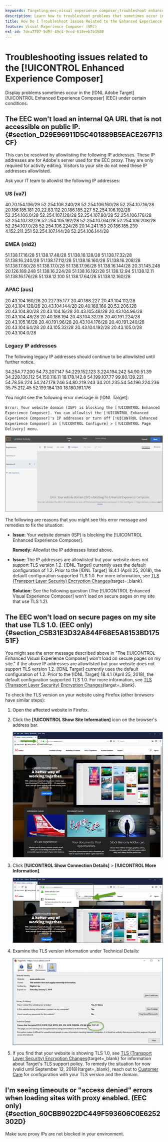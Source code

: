 ```yaml
---
keywords: Targeting;eec;visual experience composer;troubleshoot enhanced experience composer;troubleshooting
description: Learn how to troubleshoot problems that sometimes occur in the Adobe [!DNL Target] Enhanced Experience Composer (EEC) under certain conditions.
title: How Do I Troubleshoot Issues Related to the Enhanced Experience Composer?
feature: Visual Experience Composer (VEC)
exl-id: 7dea7707-5d9f-49c4-9ccd-618eeb7b3568
---
```

# Troubleshooting issues related to the [!UICONTROL Enhanced Experience Composer] 

Display problems sometimes occur in the [!DNL Adobe Target] [!UICONTROL Enhanced Experience Composer] (EEC) under certain conditions.

## The EEC won't load an internal QA URL that is not accessible on public IP. {#section_D29E96911D5C401889B5EACE267F13CF}

This can be resolved by allowlisting the following IP addresses. These IP addresses are for Adobe's server used for the EEC proxy. They are only required for activity editing. Visitors to your site do not need these IP addresses allowlisted.

Ask your IT team to allowlist the following IP addresses:

### US (va7)

40.70.154.136/29
52.254.106.240/28
52.254.106.160/28
52.254.107.16/28
20.186.185.181
20.22.83.112
20.186.185.227
52.254.106.192/28
52.254.106.0/28
52.254.107.128/28
52.254.107.80/28
52.254.106.176/28
52.254.107.32/28
52.254.105.192/28
52.254.107.64/28
52.254.106.208/28
52.254.107.0/28
52.254.106.224/28
20.14.241.153
20.186.185.239
4.152.211.251
52.254.107.144/28
52.254.106.144/28

### EMEA (nld2)

51.138.17.16/28
51.138.17.48/28
51.138.16.128/28
51.138.17.32/28
51.138.16.240/28
51.138.17.112/28
51.138.16.160/28
51.138.16.208/28
51.138.17.80/28
51.138.17.0/28
51.138.17.96/28
51.138.16.144/28
20.31.145.248
20.126.189.248
51.138.16.224/28
51.138.16.192/28
51.138.12.94
51.138.12.11
51.138.16.176/28
51.138.12.100
51.138.17.64/28
51.138.12.160/28

### APAC (aus)

20.43.104.160/28
20.227.35.177
20.40.188.227
20.43.104.112/28
20.43.104.128/28
20.43.104.144/28
20.40.188.166
20.53.206.128
20.43.104.80/28
20.43.104.16/28
20.43.105.48/28
20.43.104.96/28
20.43.104.48/28
20.40.188.194
20.43.104.32/28
20.40.191.224/28
20.43.105.16/28
20.40.191.96/28
20.43.104.176/28
20.40.191.240/28
20.43.104.64/28
20.43.105.32/28
20.43.104.192/28
20.43.105.0/28
20.43.104.0/28

### Legacy IP addresses

The following legacy IP addresses should continue to be allowlisted until further notice.

34.254.77.200
54.73.207.147
54.229.152.123
3.224.194.242
54.90.51.39
34.228.136.112
54.150.116.11
18.178.142.8
54.199.107.77
99.80.139.221
54.78.56.224
54.247.179.246
54.80.219.243
34.201.235.54
54.196.224.236
35.75.212.45
52.199.184.130
18.180.161.176

You might see the following error message in [!DNL Target]:

`Error: Your website domain (ISP) is blocking the [!UICONTROL Enhanced Experience Composer]. You can allowlist the [!UICONTROL Enhanced Experience Composer]'s IP addresses or turn off [!UICONTROL Enhanced Experience Composer] in [!UICONTROL Configure] > [!UICONTROL Page Delivery] menu.`

![EEC_error image](assets/EEC_error.png)

The following are reasons that you might see this error message and remedies to fix the situation:

* **Issue:** Your website domain (ISP) is blocking the [!UICONTROL Enhanced Experience Composer].

  **Remedy:** Allowlist the IP addresses listed above. 

* **Issue:** The IP addresses are allowlisted but your website does not support TLS version 1.2. [!DNL Target] currently uses the default configuration of 1.2. Prior to the [!DNL Target] 18.4.1 (April 25, 2018), the default configuration supported TLS 1.0. For more information, see [TLS (Transport Layer Security) Encryption Changes](https://experienceleague.adobe.com/docs/target-dev/developer/implementation/tls-transport-layer-security-encryption.html){target=_blank}.

  **Solution:** See the following question (The [!UICONTROL Enhanced Visual Experience Composer] won't load on secure pages on my site that use TLS 1.2).

## The EEC won't load on secure pages on my site that use TLS 1.0. (EEC only) {#section_C5B31E3D32A844F68E5A8153BD17551F}

You might see the error message described above in "The [!UICONTROL Enhanced Visual Experience Composer] won't load on secure pages on my site." if the above IP addresses are allowlisted but your website does not support TLS version 1.2. [!DNL Target] currently uses the default configuration of 1.2. Prior to the [!DNL Target] 18.4.1 (April 25, 2018), the default configuration supported TLS 1.0. For more information, see [TLS (Transport Layer Security) Encryption Changes](https://experienceleague.adobe.com/docs/target-dev/developer/implementation/tls-transport-layer-security-encryption.html){target=_blank}.

To check the TLS version on your website using Firefox (other browsers have similar steps):

1. Open the affected website in Firefox. 
1. Click the **[!UICONTROL Show Site Information]** icon on the browser's address bar.

   ![firefox_more_info image](assets/firefox_more_info.png)

1. Click **[!UICONTROL Show Connection Details]** > **[!UICONTROL More Information]**.

   ![firefox_more_info_2 image](assets/firefox_more_info_2.png)

1. Examine the TLS version information under Technical Details:

   ![firefox_more_info_3 image](assets/firefox_more_info_3.png)

1. If you find that your website is showing TLS 1.0, see [TLS (Transport Layer Security) Encryption Changes](https://experienceleague.adobe.com/docs/target-dev/developer/implementation/tls-transport-layer-security-encryption.html){target=_blank} for information about Target's TLS support policy. To remedy the situation for now (valid until September 12, 2018){target=_blank}, reach out to [Customer Care](/help/main/cmp-resources-and-contact-information.md#reference_ACA3391A00EF467B87930A450050077C) for configuration with your TLS version and the domain.

## I'm seeing timeouts or "access denied" errors when loading sites with proxy enabled. (EEC only) {#section_60CBB9022DC449F593606C0E6252302D}

Make sure proxy IPs are not blocked in your environment.
